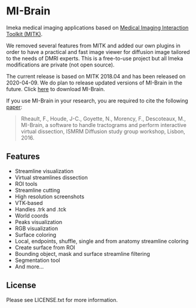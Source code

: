 MI-Brain
========

Imeka medical imaging applications based on [Medical Imaging Interaction Toolkit (MITK)](https://www.mitk.org).

We removed several features from MITK and added our own plugins in order to have a practical and fast image viewer for diffusion image tailored to the needs of DMRI experts. This is a free-to-use project but all Imeka modifications are private (not open source).

The current release is based on MITK 2018.04 and has been released on 2020-04-09. We do plan to release updated versions of MI-Brain in the future. Click [here](https://github.com/imeka/mi-brain/releases) to download MI-Brain.

If you use MI-Brain in your research, you are required to cite the following [paper](https://www.researchgate.net/profile/Francois-Rheault/publication/312190253_MI-Brain_a_software_to_handle_tractograms_and_perform_interactive_virtual_dissection/links/5875154608aebf17d3b3f2f3/MI-Brain-a-software-to-handle-tractograms-and-perform-interactive-virtual-dissection.pdf):

> Rheault, F., Houde, J-C., Goyette, N., Morency, F., Descoteaux, M., MI-Brain, a software to handle tractograms and perform interactive virtual dissection, ISMRM Diffusion study group workshop, Lisbon, 2016.

Features
--------

- Streamline visualization
- Virtual streamlines dissection
- ROI tools
- Streamline cutting
- High resolution screenshots
- VTK-based
- Handles .trk and .tck
- World coords
- Peaks visualization
- RGB visualization
- Surface coloring
- Local, endpoints, shuffle, single and from anatomy streamline coloring
- Create surface from ROI
- Bounding object, mask and surface streamline filtering
- Segmentation tool
- And more…

License
-------

Please see LICENSE.txt for more information.
